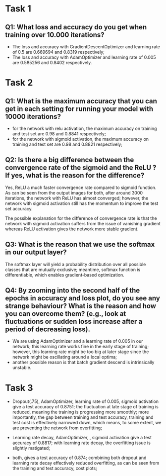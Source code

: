 # Task 1
## Q1: What loss and accuracy do you get when training over 10.000 iterations?
* The loss and accuracy with GradientDescentOptimizer and learning rate of 0.5 are 0.669694 and 0.8319 respectively; 
* The loss and accuracy with AdamOptimizer and learning rate of 0.005 are 0.585256 and 0.8402 respectively.

# Task 2
## Q1: What is the maximum accuracy that you can get in each setting for running your model with 10000 iterations?
* for the network with relu activation, the maximum accuracy on training and test set are 0.98 and 0.8841 respectively;
* for the network with sigmoid activation, the maximum accuracy on training and test set are 0.98 and 0.8821 respectively;

## Q2: Is there a big difference between the convergence rate of the sigmoid and the ReLU ? If yes, what is the reason for the difference?
Yes, ReLU a much faster convergence rate compared to sigmoid function. As can be seen from the output images for both, after around 3000 iterations, the network with ReLU has almost converged; however, the network with sigmoid activation still has the momentum to improve the test set accuracy.

The possible explanation for the difference of convergence rate is that the network with sigmoid activation suffers from the issue of vanishing gradient whereas ReLU activation gives the network more stable gradient.

## Q3: What is the reason that we use the softmax in our output layer?
The softmax layer will yield a probability distribution over all possible classes that are mutually exclusive; meantime, softmax function is differentiable, which enables gradient-based optimization.

## Q4: By zooming into the second half of the epochs in accuracy and loss plot, do you see any strange behaviour? What is the reason and how you can overcome them? (e.g., look at fluctuations or sudden loss increase after a period of decreasing loss).
* We are using AdamOptimizer and a learning rate of 0.005 in our network; this learning rate works fine in the early stage of training; however, this learning rate might be too big at later stage since the network might be oscillating around a local optima;
* another possible reason is that batch gradient descend is intrinsically unstable.

# Task 3

* Dropout(.75), AdamOptimizer, learning rate of 0.005, sigmoid activation give a test accuracy of 0.8751; the fluctuation at late stage of training is reduced, meaning the training is progressing more smoothly; more importantly, the gap between training and test accuracy, training and test cost is effectively narrowed down, which means, to some extent, we are preventing the network from overfitting;

* Learning rate decay, AdamOptimizer, , sigmoid activation give a test accuracy of 0.8817; with learning rate decay, the overfitting issue is slightly matigated;

* both, gives a test accuracy of 0.874; combining both dropout and learning rate decay effectively reduced overfitting, as can be seen from the training and test accuracy, cost plots;